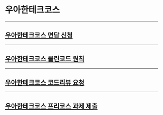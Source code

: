 # 우아한테크코스

---
## [우아한테크코스 면담 신청](./consulting/README.md)

---
## [우아한테크코스 클린코드 원칙](./cleancode/README.md)

---
## [우아한테크코스 코드리뷰 요청](./maincourse/README.md)

---
## [우아한테크코스 프리코스 과제 제출](./precourse/README.md)
